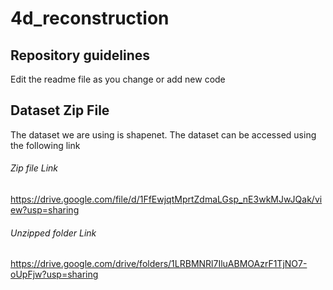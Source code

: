 # 4d_reconstruction

## Repository guidelines
Edit the readme file as you change or add new code

## Dataset Zip File

The dataset we are using is shapenet. The dataset can be accessed using the following link

###### Zip file Link

https://drive.google.com/file/d/1FfEwjqtMprtZdmaLGsp_nE3wkMJwJQak/view?usp=sharing

###### Unzipped folder Link

https://drive.google.com/drive/folders/1LRBMNRl7IluABMOAzrF1TjNO7-oUpFjw?usp=sharing
